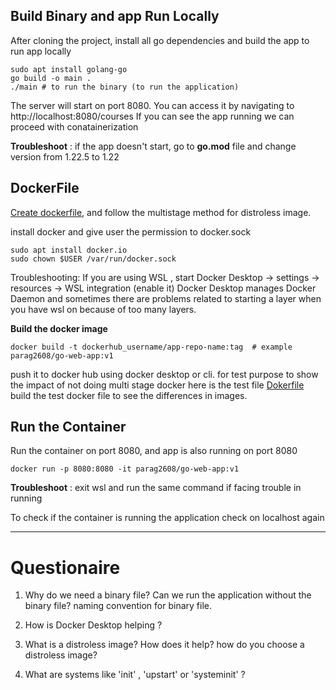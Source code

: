## Build Binary and app Run Locally

After cloning the project, install all go dependencies and build the app to run app locally 

```shell
sudo apt install golang-go
go build -o main .
./main # to run the binary (to run the application)
```
The server will start on port 8080. You can access it by navigating to http://localhost:8080/courses 
If you can see the app running we can proceed with conatainerization 

**Troubleshoot** : if the app doesn't start, go to **go.mod** file and change version from 1.22.5 to 1.22

## DockerFile

[Create dockerfile](https://github.com/Parag-S-Salunkhe/go-application-devops/blob/main/Dockerfile), and follow the multistage method for distroless image. 

install docker and give user the permission to docker.sock
```shell
sudo apt install docker.io
sudo chown $USER /var/run/docker.sock
```

Troubleshooting: If you are using WSL , start Docker Desktop -> settings -> resources -> WSL integration (enable it) 
Docker Desktop manages Docker Daemon and sometimes there are problems related to starting a layer when you have wsl on because of too many layers.

**Build the docker image** 
```shell
docker build -t dockerhub_username/app-repo-name:tag  # example parag2608/go-web-app:v1
```
push it to docker hub using docker desktop or cli. for test purpose to show the impact of not doing multi stage docker here is the test file [Dokerfile](https://github.com/Parag-S-Salunkhe/go-application-devops/blob/main/Docker-Test-file/docker-one-stage-only)
build the test docker file to see the differences in images. 

## Run the Container

Run the container on port 8080, and app is also running on port 8080
```shell
docker run -p 8080:8080 -it parag2608/go-web-app:v1 
```
**Troubleshoot** : exit wsl and run the same command if facing trouble in running

To check if the container is running the application check on localhost again

----------------------------------------------------------

# Questionaire

1. Why do we need a binary file? Can we run the application without the binary file? naming convention for binary file.

2. How is Docker Desktop helping ?

3. What is a distroless image? How does it help? how do you choose a distroless image? 

4. What are systems like 'init' , 'upstart' or 'systeminit' ?







   

